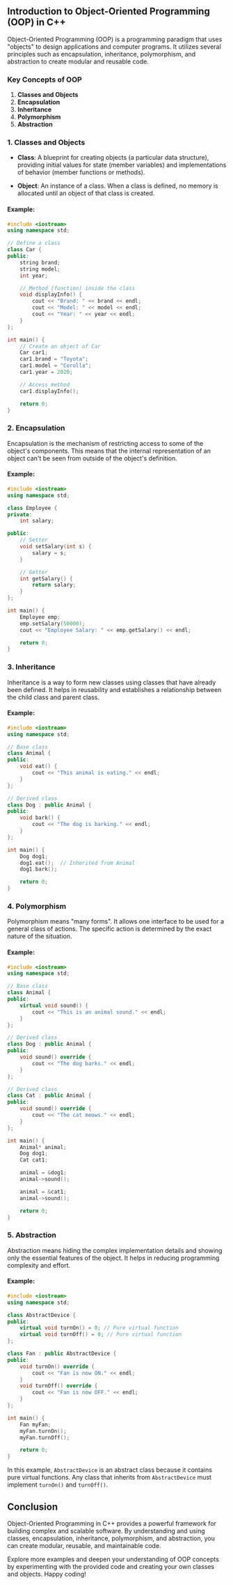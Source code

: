 ## Introduction to Object-Oriented Programming (OOP) in C++

Object-Oriented Programming (OOP) is a programming paradigm that uses "objects" to design applications and computer programs. It utilizes several principles such as encapsulation, inheritance, polymorphism, and abstraction to create modular and reusable code.

### Key Concepts of OOP

1. **Classes and Objects**
2. **Encapsulation**
3. **Inheritance**
4. **Polymorphism**
5. **Abstraction**

### 1. Classes and Objects

- **Class**: A blueprint for creating objects (a particular data structure), providing initial values for state (member variables) and implementations of behavior (member functions or methods).

- **Object**: An instance of a class. When a class is defined, no memory is allocated until an object of that class is created.

#### Example:

```cpp
#include <iostream>
using namespace std;

// Define a class
class Car {
public:
    string brand;
    string model;
    int year;

    // Method (function) inside the class
    void displayInfo() {
        cout << "Brand: " << brand << endl;
        cout << "Model: " << model << endl;
        cout << "Year: " << year << endl;
    }
};

int main() {
    // Create an object of Car
    Car car1;
    car1.brand = "Toyota";
    car1.model = "Corolla";
    car1.year = 2020;

    // Access method
    car1.displayInfo();

    return 0;
}
```

### 2. Encapsulation

Encapsulation is the mechanism of restricting access to some of the object's components. This means that the internal representation of an object can't be seen from outside of the object's definition.

#### Example:

```cpp
#include <iostream>
using namespace std;

class Employee {
private:
    int salary;

public:
    // Setter
    void setSalary(int s) {
        salary = s;
    }

    // Getter
    int getSalary() {
        return salary;
    }
};

int main() {
    Employee emp;
    emp.setSalary(50000);
    cout << "Employee Salary: " << emp.getSalary() << endl;

    return 0;
}
```

### 3. Inheritance

Inheritance is a way to form new classes using classes that have already been defined. It helps in reusability and establishes a relationship between the child class and parent class.

#### Example:

```cpp
#include <iostream>
using namespace std;

// Base class
class Animal {
public:
    void eat() {
        cout << "This animal is eating." << endl;
    }
};

// Derived class
class Dog : public Animal {
public:
    void bark() {
        cout << "The dog is barking." << endl;
    }
};

int main() {
    Dog dog1;
    dog1.eat();  // Inherited from Animal
    dog1.bark();

    return 0;
}
```

### 4. Polymorphism

Polymorphism means "many forms". It allows one interface to be used for a general class of actions. The specific action is determined by the exact nature of the situation.

#### Example:

```cpp
#include <iostream>
using namespace std;

// Base class
class Animal {
public:
    virtual void sound() {
        cout << "This is an animal sound." << endl;
    }
};

// Derived class
class Dog : public Animal {
public:
    void sound() override {
        cout << "The dog barks." << endl;
    }
};

// Derived class
class Cat : public Animal {
public:
    void sound() override {
        cout << "The cat meows." << endl;
    }
};

int main() {
    Animal* animal;
    Dog dog1;
    Cat cat1;

    animal = &dog1;
    animal->sound();

    animal = &cat1;
    animal->sound();

    return 0;
}
```

### 5. Abstraction

Abstraction means hiding the complex implementation details and showing only the essential features of the object. It helps in reducing programming complexity and effort.

#### Example:

```cpp
#include <iostream>
using namespace std;

class AbstractDevice {
public:
    virtual void turnOn() = 0; // Pure virtual function
    virtual void turnOff() = 0; // Pure virtual function
};

class Fan : public AbstractDevice {
public:
    void turnOn() override {
        cout << "Fan is now ON." << endl;
    }
    void turnOff() override {
        cout << "Fan is now OFF." << endl;
    }
};

int main() {
    Fan myFan;
    myFan.turnOn();
    myFan.turnOff();

    return 0;
}
```

In this example, `AbstractDevice` is an abstract class because it contains pure virtual functions. Any class that inherits from `AbstractDevice` must implement `turnOn()` and `turnOff()`.

## Conclusion

Object-Oriented Programming in C++ provides a powerful framework for building complex and scalable software. By understanding and using classes, encapsulation, inheritance, polymorphism, and abstraction, you can create modular, reusable, and maintainable code.

Explore more examples and deepen your understanding of OOP concepts by experimenting with the provided code and creating your own classes and objects. Happy coding!
